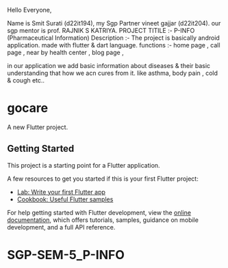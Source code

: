 Hello Everyone,

Name is Smit Surati (d22it194), my Sgp Partner vineet gajjar (d22it204). our sgp mentor is prof. RAJNIK S KATRIYA. 
PROJECT TITILE :- P-INFO (Pharmaceutical Information)
Description :- The project is basically  android application. made with flutter & dart language.
functions :- home page , call page , near by health center , blog page , 

in our application we add basic information  about diseases  & their basic understanding that how we acn cures from it. like asthma, body pain , cold & cough etc..


# gocare

A new Flutter project.

## Getting Started

This project is a starting point for a Flutter application.

A few resources to get you started if this is your first Flutter project:

- [Lab: Write your first Flutter app](https://docs.flutter.dev/get-started/codelab)
- [Cookbook: Useful Flutter samples](https://docs.flutter.dev/cookbook)

For help getting started with Flutter development, view the
[online documentation](https://docs.flutter.dev/), which offers tutorials,
samples, guidance on mobile development, and a full API reference.
# SGP-SEM-5_P-INFO
